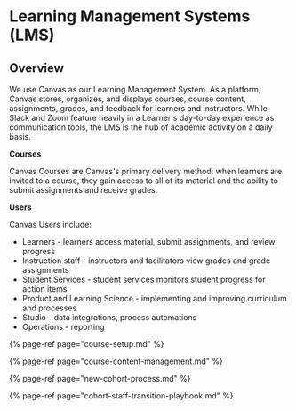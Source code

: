 # Learning Management Systems \(LMS\)

## Overview

We use Canvas as our Learning Management System. As a platform, Canvas stores, organizes, and displays courses, course content, assignments, grades, and feedback for learners and instructors. While Slack and Zoom feature heavily in a Learner's day-to-day experience as communication tools, the LMS is the hub of academic activity on a daily basis.

**Courses**

Canvas Courses are Canvas's primary delivery method: when learners are invited to a course, they gain access to all of its material and the ability to submit assignments and receive grades.

**Users**

Canvas Users include:

* Learners - learners access material, submit assignments, and review progress
* Instruction staff - instructors and facilitators view grades and grade assignments
* Student Services - student services monitors student progress for action items
* Product and Learning Science - implementing and improving curriculum and processes
* Studio - data integrations, process automations
* Operations - reporting

{% page-ref page="course-setup.md" %}

{% page-ref page="course-content-management.md" %}

{% page-ref page="new-cohort-process.md" %}

{% page-ref page="cohort-staff-transition-playbook.md" %}




